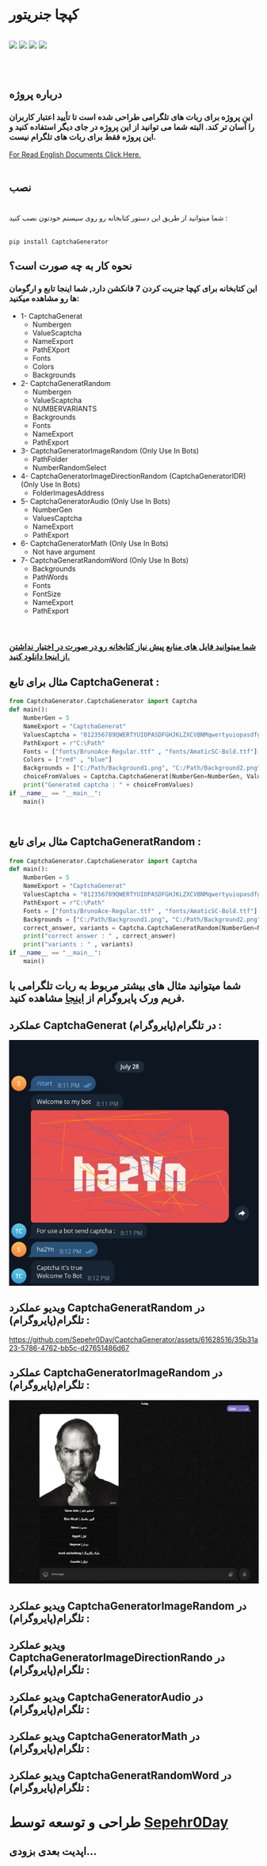 # کپچا جنریتور
  <br>
  <a href="https://pypi.org/project/Pillow/"><img src="https://img.shields.io/badge/CaptchaGenerator-1.1.6-Green" ></a>
  <a href="https://pypi.org/project/Pyrogram/"><img src="https://img.shields.io/badge/pyrogram-2.0.106-orange" ></a>
  <a href="https://pypi.org/project/Pillow/"><img src="https://img.shields.io/badge/Pillow-9.4.0-red" ></a>
  <a href="https://pypi.org/project/gTTS/"><img src="https://img.shields.io/badge/gTTS-2.3.2-blue" ></a> 
  
    
  
<br><br>

## درباره پروژه
### این پروژه برای ربات های تلگرامی طراحی شده است تا تأیید اعتبار کاربران را آسان تر کند. البته شما می توانید از این پروژه در جای دیگر استفاده کنید و این پروژه فقط برای ربات های تلگرام نیست.
<a href="#">For Read English Documents Click Here.</a> 
<br><br>

## نصب
### 
<br>
شما میتوانید از طریق این دستور کتابخانه رو روی سیستم خودتون نصب کنید : 
<br><br>

```
pip install CaptchaGenerator
```

## نحوه کار به چه صورت است؟
### این کتابخانه برای کپچا جنریت کردن 7 فانکشن دارد, شما اینجا تابع و ارگومان ها رو مشاهده میکنید:
   * 1- CaptchaGenerat
      * Numbergen
      * ValueScaptcha
      * NameExport
      * PathEXport
      * Fonts
      * Colors
      * Backgrounds   
   * 2- CaptchaGeneratRandom
      * Numbergen
      * ValueScaptcha
      * NUMBERVARIANTS
      * Backgrounds
      * Fonts
      * NameExport
      * PathExport
   * 3- CaptchaGeneratorImageRandom (Only Use In Bots)
      * PathFolder
      * NumberRandomSelect
   * 4- CaptchaGeneratorImageDirectionRandom (CaptchaGeneratorIDR) (Only Use In Bots)
      * FolderImagesAddress
   * 5- CaptchaGeneratorAudio (Only Use In Bots)
      * NumberGen
      * ValuesCaptcha
      * NameExport 
      * PathExport
   * 6- CaptchaGeneratorMath (Only Use In Bots)
      *  Not have argument
   * 7- CaptchaGeneratRandomWord (Only Use In Bots)
      * Backgrounds
      * PathWords 
      * Fonts 
      * FontSize 
      * NameExport 
      * PathExport
<br>

### <a href="https://github.com/Sepehr0Day/CaptchaGenerator/blob/main/Font%20%2C%20Background%20And%20Photo.zip">شما میتوانید فایل های منابع پیش نیاز کتابخانه رو در صورت در اختیار نداشتن  از اینجا دانلود کنید.</a>

## مثال برای تابع CaptchaGenerat :
```python
from CaptchaGenerator.CaptchaGenerator import Captcha
def main():
    NumberGen = 5
    NameExport = "CaptchaGenerat"  
    ValuesCaptcha = "012356789QWERTYUIOPASDFGHJKLZXCVBNMqwertyuiopasdfghjklzxcvbnm!@#$%&*"  
    PathExport = r"C:\Path" 
    Fonts = ["fonts/BrunoAce-Regular.ttf" , "fonts/AmaticSC-Bold.ttf"]['AmaticSC-Bold.ttf', 'AmaticSC-Regular.ttf', 'ArchitectsDaughter-Regular.ttf']
    Colors = ["red" , "blue"] 
    Backgrounds = ["C:/Path/Background1.png", "C:/Path/Background2.png", "C:/Path/Background3.png"]
    choiceFromValues = Captcha.CaptchaGenerat(NumberGen=NumberGen, ValuesCaptcha=ValuesCaptcha, NameExport=NameExport, PathExport=PathExport, Fonts=Fonts, Colors=Colors, Backgrounds=Backgrounds)
    print("Generated captcha : " + choiceFromValues)
if __name__ == "__main__":
    main()
```
<br>

## مثال برای تابع CaptchaGeneratRandom :


```python
from CaptchaGenerator.CaptchaGenerator import Captcha
def main():
    NumberGen = 5
    NameExport = "CaptchaGenerat"  
    ValuesCaptcha = "012356789QWERTYUIOPASDFGHJKLZXCVBNMqwertyuiopasdfghjklzxcvbnm!@#$%&*"  
    PathExport = r"C:\Path" 
    Fonts = ["fonts/BrunoAce-Regular.ttf" , "fonts/AmaticSC-Bold.ttf"]
    Backgrounds = ["C:/Path/Background1.png", "C:/Path/Background2.png", "C:/Path/Background3.png"]
    correct_answer, variants = Captcha.CaptchaGeneratRandom(NumberGen=NumberGen , ValuesCaptcha=ValuesCaptcha , NumberVariants=5 , Backgrounds=Backgrounds , Fonts=Fonts , NameExport=NameExport , PathExport=PathExport)
    print("correct answer : " , correct_answer)
    print("variants : " , variants)
if __name__ == "__main__":
    main()
```
## شما میتوانید مثال های بیشتر مربوط به ربات تلگرامی با فریم ورک پایروگرام از <a href="">اینجا</a> مشاهده کنید.

## عملکرد CaptchaGenerat در تلگرام(پایروگرام) :
![Image1](https://raw.githubusercontent.com/Sepehr0Day/CaptchaGenerator/main/TestTelegramBot.png)
## ویدیو عملکرد CaptchaGeneratRandom در تلگرام(پایروگرام)  :
https://github.com/Sepehr0Day/CaptchaGenerator/assets/61628516/35b31a23-5786-4762-bb5c-d27651486d67
## عملکرد CaptchaGeneratorImageRandom در تلگرام(پایروگرام)  :
![Image2](https://raw.githubusercontent.com/Sepehr0Day/CaptchaGenerator/main/TestCaptchaGeneratorImageRandom.png)
## ویدیو عملکرد CaptchaGeneratorImageRandom در تلگرام(پایروگرام)  :

## ویدیو عملکرد CaptchaGeneratorImageDirectionRando در تلگرام(پایروگرام)  :

## ویدیو عملکرد CaptchaGeneratorAudio در تلگرام(پایروگرام)  :

## ویدیو عملکرد CaptchaGeneratorMath در تلگرام(پایروگرام)  :

## ویدیو عملکرد CaptchaGeneratRandomWord در تلگرام(پایروگرام)  :

# طراحی و توسعه توسط <a href="https://t.me/sepehr0day">Sepehr0Day</a>
## اپدیت بعدی بزودی...
